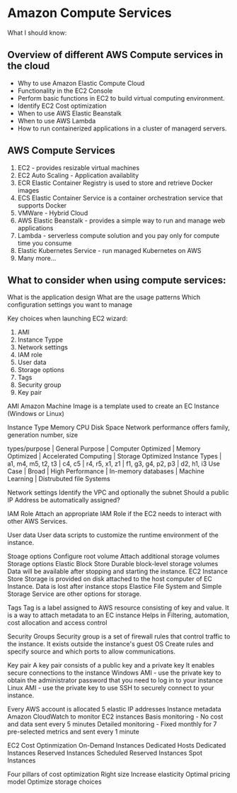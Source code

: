 # Amazon Compute Services
What I should know:

## Overview of different AWS Compute services in the cloud
+ Why to use Amazon Elastic Compute Cloud
+ Functionality in the EC2 Console
+ Perform basic functions in EC2 to build virtual computing environment.
+ Identify EC2 Cost optimization
+ When to use AWS Elastic Beanstalk
+ When to use AWS Lambda
+ How to run containerized applications in a cluster of managerd servers.

## AWS Compute Services
1. EC2 - provides resizable virtual machines
2. EC2 Auto Scaling - Application availablity
3. ECR Elastic Container Registry is used to store and retrieve Docker images
4. ECS Elastic Container Service is a container orchestration service that supports Docker
5. VMWare - Hybrid Cloud
6. AWS Elastic Beanstalk - provides a simple way to run and manage web applications
7. Lambda - serverless compute solution and you pay only for compute time you consume
8. Elastic Kubernetes Service - run managed Kubernetes on AWS
9. Many more...

## What to consider when using compute services:
What is the application design
What are the usage patterns
Which configuration settings you want to manage

Key choices when launching EC2 wizard:
1. AMI
2. Instance Typpe
3. Network settings
4. IAM role
5. User data
6. Storage options
7. Tags
8. Security group
9. Key pair

AMI
Amazon Machine Image is a template used to create an EC Instance (Windows or Linux)

Instance Type
Memory
CPU
Disk Space
Network performance
offers family, generation number, size

types/purpose | General Purpose | Computer Optimized | Memory Optimized | Accelerated Computing | Storage Optimized
Instance Types | a1, m4, m5, t2, t3 | c4, c5 | r4, r5, x1, z1 | f1, g3, g4, p2, p3 | d2, h1, i3
Use Case | Broad | High Performance | In-memory databases | Machine Learning | Distrubuted file Systems

Network settings
Identify the VPC and optionally the subnet
Should a public IP Address be automatically assigned?

IAM Role
Attach an appropriate IAM Role if the EC2 needs to interact with other AWS Services.

User data
User data scripts to customize the runtime environment of the instance.

Stoage options
Configure root volume
Attach additional storage volumes
Storage options
Elastic Block Store
	Durable block-level storage volumes
	Data will be available after stopping and starting the instance.
EC2 Instance Store
	Storage is provided on disk attached to the host computer of EC Instance.
	Data is lost after instance stops
Elastice File System and Simple Storage Service are other options for storage.

Tags
Tag is a label assigned to AWS resource consisting of key and value.
It is a way to attach metadata to an EC instance
Helps in Filtering, automation, cost allocation and access control

Security Groups
Security group is a set of firewall rules that control traffic to the instance.
It exists outside the instance's guest OS
Create rules and specify source and which ports to allow communications.

Key pair
A key pair consists of a public key and a private key
It enables secure connections to the instance
Windows AMI - use the private key to obtain the administrator password that you need to log in to your instance
Linux AMI - use the private key to use SSH to securely connect to your instance.

Every AWS account is allocated 5 elastic IP addresses
Instance metadata 
Amazon CloudWatch to monitor EC2 instances
	Basis monitoring - No cost and data sent every 5 minutes
	Detailed monitoring - Fixed monthly for 7 pre-selected metrics and sent every 1 minute

EC2 Cost Optinmization
On-Demand Instances
Dedicated Hosts
Dedicated Instances
Reserved Instances
Scheduled Reserved Instances
Spot Instances

Four pillars of cost optimization
Right size
Increase elasticity
Optimal pricing model
Optimize storage choices


